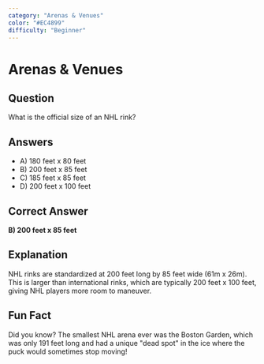 ```yaml
---
category: "Arenas & Venues"
color: "#EC4899"
difficulty: "Beginner"
---
```


# Arenas & Venues

## Question
What is the official size of an NHL rink?

## Answers
- A) 180 feet x 80 feet
- B) 200 feet x 85 feet
- C) 185 feet x 85 feet
- D) 200 feet x 100 feet

## Correct Answer
**B) 200 feet x 85 feet**

## Explanation
NHL rinks are standardized at 200 feet long by 85 feet wide (61m x 26m). This is larger than international rinks, which are typically 200 feet x 100 feet, giving NHL players more room to maneuver.

## Fun Fact
Did you know? The smallest NHL arena ever was the Boston Garden, which was only 191 feet long and had a unique "dead spot" in the ice where the puck would sometimes stop moving!
